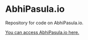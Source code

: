 # AbhiPasula.io
Repository for code on AbhiPasula.io.

[You can access AbhiPasula.io here.](https://abhipasula.github.io/research)
